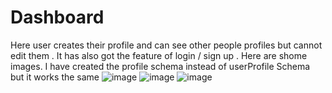 # Dashboard
Here user creates their profile and can see other people profiles but cannot edit them . It has also got the feature of login /  sign up . Here are shome images. I have created the profile schema instead of userProfile Schema but it works the same
![image](https://user-images.githubusercontent.com/85403918/182022736-56c6ff8d-a4fd-427d-8001-d32d79875e99.png)
![image](https://user-images.githubusercontent.com/85403918/182022758-7fee50fa-8755-4b82-bf7e-e73346fd8e8e.png)
![image](https://user-images.githubusercontent.com/85403918/182022826-af894608-fbe6-40a4-99e5-712d26822f58.png)


